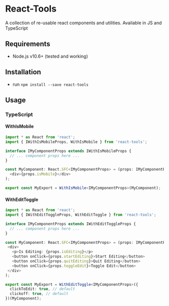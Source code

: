 
# React-Tools

A collection of re-usable react components and utilities. Available in JS and TypeScript

## Requirements

- Node.js v10.6+ (tested and working)

## Installation

- run `npm install --save react-tools`

## Usage

### TypeScript

#### WithIsMobile

```typescript
import * as React from 'react';
import { IWithIsMobileProps, WithIsMobile } from 'react-tools';

interface IMyComponentProps extends IWithIsMobileProps {
  // ... component props here ...
}

const MyComponent: React.SFC<IMyComponentProps> = (props: IMyComponentProps) => (
  <div>{props.isMobile}</div>
);

export const MyExport = WithIsMobile<IMyComponentProps>(MyComponent);
```

#### WithEditToggle

```typescript
import * as React from 'react';
import { IWithEditToggleProps, WithEditToggle } from 'react-tools';

interface IMyComponentProps extends IWithEditToggleProps {
  // ... component props here ...
}

const MyComponent: React.SFC<IMyComponentProps> = (props: IMyComponentProps) => (
 <div>
   <p>Is Editing: {props.isEditing}</p>
   <button onClick={props.startEditing}>Start Editing</button>
   <button onClick={props.quitEditing}>Quit Editing</button>
   <button onClick={props.toggleEdit}>Toggle Edit</button>
 </div>
);

export const MyExport = WithEditToggle<IMyComponentProps>({
  clickToEdit: true, // default
  clickoff: true, // default
})(MyComponent);
```
